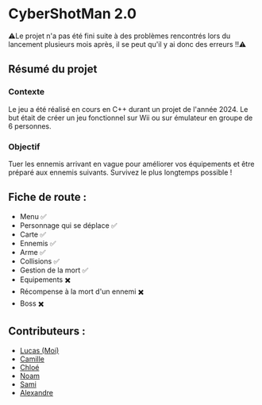 # CyberShotMan 2.0
⚠️Le projet n'a pas été fini suite à des problèmes rencontrés lors du lancement plusieurs mois après, il se peut qu'il y ai donc des erreurs !!⚠️

## Résumé du projet
### Contexte 
Le jeu a été réalisé en cours en C++ durant un projet de l'année 2024. Le but était de créer un jeu fonctionnel sur Wii ou sur émulateur en groupe de 6 personnes. 
### Objectif
Tuer les ennemis arrivant en vague pour améliorer vos équipements et être préparé aux ennemis suivants.
Survivez le plus longtemps possible !

## Fiche de route : 
- Menu ✅
- Personnage qui se déplace ✅
- Carte ✅
- Ennemis ✅
- Arme ✅
- Collisions ✅
- Gestion de la mort ✅
- Equipements ✖️
- Récompense à la mort d'un ennemi ✖️
- Boss ✖️

## Contributeurs :
- [Lucas (Moi)](https://github.com/Speeckby)
- [Camille]()
- [Chloé](https://github.com/cloqtn)
- [Noam](https://github.com/noam120606)
- [Sami](https://github.com/jaajjj)
- [Alexandre](https://github.com/Taksy01)
